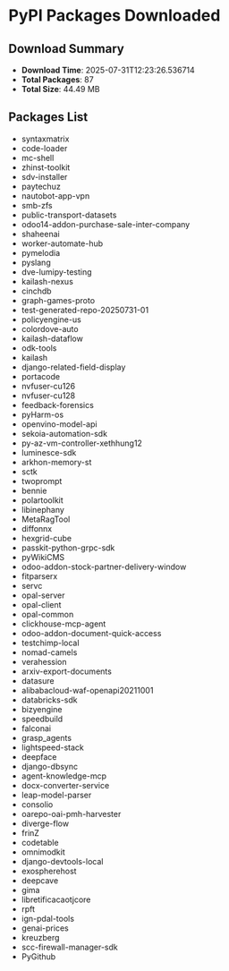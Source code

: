 # PyPI Packages Downloaded

## Download Summary
- **Download Time**: 2025-07-31T12:23:26.536714
- **Total Packages**: 87
- **Total Size**: 44.49 MB

## Packages List
- syntaxmatrix
- code-loader
- mc-shell
- zhinst-toolkit
- sdv-installer
- paytechuz
- nautobot-app-vpn
- smb-zfs
- public-transport-datasets
- odoo14-addon-purchase-sale-inter-company
- shaheenai
- worker-automate-hub
- pymelodia
- pyslang
- dve-lumipy-testing
- kailash-nexus
- cinchdb
- graph-games-proto
- test-generated-repo-20250731-01
- policyengine-us
- colordove-auto
- kailash-dataflow
- odk-tools
- kailash
- django-related-field-display
- portacode
- nvfuser-cu126
- nvfuser-cu128
- feedback-forensics
- pyHarm-os
- openvino-model-api
- sekoia-automation-sdk
- py-az-vm-controller-xethhung12
- luminesce-sdk
- arkhon-memory-st
- sctk
- twoprompt
- bennie
- polartoolkit
- libinephany
- MetaRagTool
- diffonnx
- hexgrid-cube
- passkit-python-grpc-sdk
- pyWikiCMS
- odoo-addon-stock-partner-delivery-window
- fitparserx
- servc
- opal-server
- opal-client
- opal-common
- clickhouse-mcp-agent
- odoo-addon-document-quick-access
- testchimp-local
- nomad-camels
- verahession
- arxiv-export-documents
- datasure
- alibabacloud-waf-openapi20211001
- databricks-sdk
- bizyengine
- speedbuild
- falconai
- grasp_agents
- lightspeed-stack
- deepface
- django-dbsync
- agent-knowledge-mcp
- docx-converter-service
- leap-model-parser
- consolio
- oarepo-oai-pmh-harvester
- diverge-flow
- frinZ
- codetable
- omnimodkit
- django-devtools-local
- exospherehost
- deepcave
- gima
- libretificacaotjcore
- rpft
- ign-pdal-tools
- genai-prices
- kreuzberg
- scc-firewall-manager-sdk
- PyGithub
